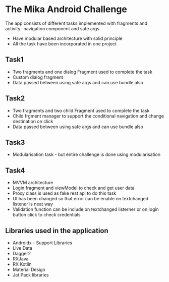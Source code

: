 # The Mika Android Challenge

The app consists of different tasks implemented with fragments and activity- navigation component and safe args
- Have modular based architecture with solid principle
- All the task have been incorporated in one project
## Task1
- Two fragments and one dialog Fragment used to complete the task
- Custom dialog fragment
- Data passed between using safe args and can use bundle also
## Task2
- Two fragments and two child Fragment used to complete the task
- Child frgment manager to support the conditional navigation and change destination on click
- Data passed between using safe args and can use bundle also

## Task3
- Modularisation task - but entire challenge is done using modularisation

## Task4
- MVVM architecture
- Login fragment and viewModel to check and get user data
- Proxy class is used as fake rest api to do this task
- UI has been changed so that error can be enable on textchanged listener is neat way
- Validation function can be include on textchanged listerner or on login button click to check credentials

## Libraries used in the application
- Androidx - Support Libraries
- Live Data
- Dagger2
- RXJava
- RX Kotlin
- Material Design
- Jet Pack libraries
